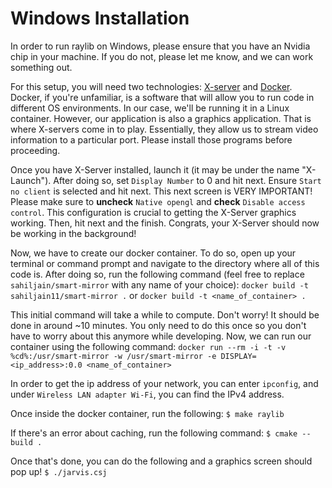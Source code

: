 # Windows Installation

In order to run raylib on Windows, please ensure that you have an Nvidia chip in your machine. If you do not, please let me know, and we can work something out.

For this setup, you will need two technologies: [X-server](https://sourceforge.net/projects/xming/) and [Docker](https://www.docker.com/). Docker, if you're unfamiliar, is a software that will allow you to run code in different OS environments. In our case, we'll be running it in a Linux container. However, our application is also a graphics application. That is where X-servers come in to play. Essentially, they allow us to stream video information to a particular port. Please install those programs before proceeding.

Once you have X-Server installed, launch it (it may be under the name "X-Launch"). After doing so, set `Display Number` to 0 and hit next. Ensure `Start no client` is selected and hit next. This next screen is VERY IMPORTANT! Please make sure to **uncheck** `Native opengl` and **check** `Disable access control`. This configuration is crucial to getting the X-Server graphics working. Then, hit next and the finish. Congrats, your X-Server should now be working in the background!

Now, we have to create our docker container. To do so, open up your terminal or command prompt and navigate to the directory where all of this code is. After doing so, run the following command (feel free to replace `sahiljain/smart-mirror` with any name of your choice):
```docker build -t sahiljain11/smart-mirror .```
or
```docker build -t <name_of_container> .```

This initial command will take a while to compute. Don't worry! It should be done in around ~10 minutes. You only need to do this once so you don't have to worry about this anymore while developing. Now, we can run our container using the following command:
```docker run --rm -i -t -v %cd%:/usr/smart-mirror -w /usr/smart-mirror -e DISPLAY=<ip_address>:0.0 <name_of_container>```

In order to get the ip address of your network, you can enter `ipconfig`, and under `Wireless LAN adapter Wi-Fi`, you can find the IPv4 address.

Once inside the docker container, run the following:
```$ make raylib```

If there's an error about caching, run the following command:
```$ cmake --build .```

Once that's done, you can do the following and a graphics screen should pop up!
```$ ./jarvis.csj```